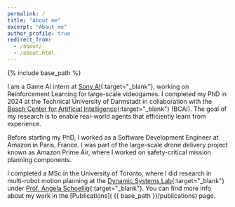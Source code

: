 ```yaml
---
permalink: /
title: "About me"
excerpt: "About me"
author_profile: true
redirect_from: 
  - /about/
  - /about.html
---
```


{% include base_path %} 

I am a Game AI intern at [Sony AI](https://ai.sony/){:target="_blank"}, working on
Reinforcement Learning for large-scale videogames. I completed my PhD in 2024 at the
Technical University of Darmstadt in collaboration with the
[Bosch Center for Artificial Intelligence](https://www.bosch-ai.com/){:target="_blank"}
(BCAI). The goal of my research is to enable real-world agents that efficiently learn
from experience.

Before starting my PhD, I worked as a Software Development Engineer at Amazon in Paris,
France. I was part of the large-scale drone delivery project known as Amazon Prime Air,
where I worked on safety-critical mission planning components.

I completed a MSc in the University of Toronto, where I did research in multi-robot
motion planning at the [Dynamic Systems
Lab](https://www.dynsyslab.org){:target="_blank"} under [Prof. Angela
Schoellig](https://www.dynsyslab.org/prof-angela-schoellig/){:target="_blank"}. You can
find more info about my work in the [Publications]( {{ base_path }}/publications) page.
